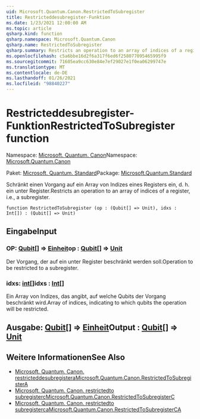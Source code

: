 ```yaml
---
uid: Microsoft.Quantum.Canon.RestrictedToSubregister
title: Restricteddesubregister-Funktion
ms.date: 1/23/2021 12:00:00 AM
ms.topic: article
qsharp.kind: function
qsharp.namespace: Microsoft.Quantum.Canon
qsharp.name: RestrictedToSubregister
qsharp.summary: Restricts an operation to an array of indices of a register, i.e., a subregister.
ms.openlocfilehash: c5a6bbe16d2f6a317f6ed6f258077095465995f9
ms.sourcegitcommit: 71605ea9cc630e84e7ef29027e1f0ea06299747e
ms.translationtype: MT
ms.contentlocale: de-DE
ms.lasthandoff: 01/26/2021
ms.locfileid: "98840227"
---
```

# <a name="restrictedtosubregister-function"></a><span data-ttu-id="bc30e-102">Restricteddesubregister-Funktion</span><span class="sxs-lookup"><span data-stu-id="bc30e-102">RestrictedToSubregister function</span></span>

<span data-ttu-id="bc30e-103">Namespace: [Microsoft. Quantum. Canon](xref:Microsoft.Quantum.Canon)</span><span class="sxs-lookup"><span data-stu-id="bc30e-103">Namespace: [Microsoft.Quantum.Canon](xref:Microsoft.Quantum.Canon)</span></span>

<span data-ttu-id="bc30e-104">Paket: [Microsoft. Quantum. Standard](https://nuget.org/packages/Microsoft.Quantum.Standard)</span><span class="sxs-lookup"><span data-stu-id="bc30e-104">Package: [Microsoft.Quantum.Standard](https://nuget.org/packages/Microsoft.Quantum.Standard)</span></span>


<span data-ttu-id="bc30e-105">Schränkt einen Vorgang auf ein Array von Indizes eines Registers ein, d. h. ein unter Register.</span><span class="sxs-lookup"><span data-stu-id="bc30e-105">Restricts an operation to an array of indices of a register, i.e., a subregister.</span></span>

```qsharp
function RestrictedToSubregister (op : (Qubit[] => Unit), idxs : Int[]) : (Qubit[] => Unit)
```


## <a name="input"></a><span data-ttu-id="bc30e-106">Eingabe</span><span class="sxs-lookup"><span data-stu-id="bc30e-106">Input</span></span>

### <a name="op--qubit--unit"></a><span data-ttu-id="bc30e-107">OP: [Qubit](xref:microsoft.quantum.lang-ref.qubit)[] => [Einheit](xref:microsoft.quantum.lang-ref.unit)</span><span class="sxs-lookup"><span data-stu-id="bc30e-107">op : [Qubit](xref:microsoft.quantum.lang-ref.qubit)[] => [Unit](xref:microsoft.quantum.lang-ref.unit)</span></span> 

<span data-ttu-id="bc30e-108">Der Vorgang, der auf ein unter Register beschränkt werden soll.</span><span class="sxs-lookup"><span data-stu-id="bc30e-108">Operation to be restricted to a subregister.</span></span>


### <a name="idxs--int"></a><span data-ttu-id="bc30e-109">idxs: [int](xref:microsoft.quantum.lang-ref.int)[]</span><span class="sxs-lookup"><span data-stu-id="bc30e-109">idxs : [Int](xref:microsoft.quantum.lang-ref.int)[]</span></span>

<span data-ttu-id="bc30e-110">Ein Array von Indizes, das angibt, auf welche Qubits der Vorgang beschränkt wird.</span><span class="sxs-lookup"><span data-stu-id="bc30e-110">Array of indices, indicating to which qubits the operation will be restricted.</span></span>



## <a name="output--qubit--unit"></a><span data-ttu-id="bc30e-111">Ausgabe: [Qubit](xref:microsoft.quantum.lang-ref.qubit)[] => [Einheit](xref:microsoft.quantum.lang-ref.unit)</span><span class="sxs-lookup"><span data-stu-id="bc30e-111">Output : [Qubit](xref:microsoft.quantum.lang-ref.qubit)[] => [Unit](xref:microsoft.quantum.lang-ref.unit)</span></span> 



## <a name="see-also"></a><span data-ttu-id="bc30e-112">Weitere Informationen</span><span class="sxs-lookup"><span data-stu-id="bc30e-112">See Also</span></span>

- [<span data-ttu-id="bc30e-113">Microsoft. Quantum. Canon. restricteddesubregistera</span><span class="sxs-lookup"><span data-stu-id="bc30e-113">Microsoft.Quantum.Canon.RestrictedToSubregisterA</span></span>](xref:Microsoft.Quantum.Canon.RestrictedToSubregisterA)
- [<span data-ttu-id="bc30e-114">Microsoft. Quantum. Canon. restrictedto subregisterc</span><span class="sxs-lookup"><span data-stu-id="bc30e-114">Microsoft.Quantum.Canon.RestrictedToSubregisterC</span></span>](xref:Microsoft.Quantum.Canon.RestrictedToSubregisterC)
- [<span data-ttu-id="bc30e-115">Microsoft. Quantum. Canon. restrictedto subregisterca</span><span class="sxs-lookup"><span data-stu-id="bc30e-115">Microsoft.Quantum.Canon.RestrictedToSubregisterCA</span></span>](xref:Microsoft.Quantum.Canon.RestrictedToSubregisterCA)
